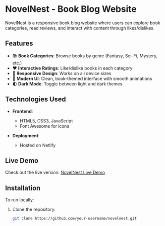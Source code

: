 # NovelNest - Book Blog Website

NovelNest is a responsive book blog website where users can explore book categories, read reviews, and interact with content through likes/dislikes.
## Features

- 📚 **Book Categories**: Browse books by genre (Fantasy, Sci-Fi, Mystery, etc.)
- ❤️ **Interactive Ratings**: Like/dislike books in each category
- 📱 **Responsive Design**: Works on all device sizes
- 🎨 **Modern UI**: Clean, book-themed interface with smooth animations
- 🌓 **Dark Mode**: Toggle between light and dark themes

## Technologies Used

- **Frontend**:
  - HTML5, CSS3, JavaScript
  - Font Awesome for icons
  
  
- **Deployment**:
  - Hosted on Netlify

## Live Demo
Check out the live version: [NovelNest Live Demo]([https://novelnest-blog.netlify.app](https://novelnestbooksite.netlify.app/)) 

 ## Installation

To run locally:

1. Clone the repository:
   ```bash
   git clone https://github.com/your-username/novelnest.git
   ```






